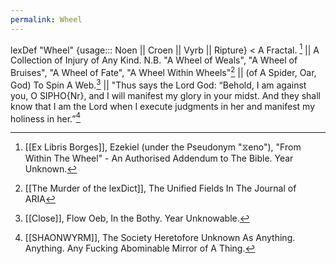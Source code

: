 ```yaml
---
permalink: Wheel
---
```

lexDef "Wheel" {usage::: Noen || Croen || Vyrb || Ripture} < A Fractal. [^WheelNoen] || A Collection of Injury of Any Kind. N.B. "A Wheel of Weals", "A Wheel of Bruises", "A Wheel of Fate", "A Wheel Within Wheels"[^WheelCroen] || (of A Spider, Oar, God) To Spin A Web.[^WheelVyrb] || "Thus says the Lord God: “Behold, I am against you, O SIPHO{Nr}, and I will manifest my glory in your midst. And they shall know that I am the Lord when I execute judgments in her and manifest my holiness in her.”[^WheelRipture]

[^WheelNoen]: [[Ex Libris Borges]], Ezekiel (under the Pseudonym "⧖eno"), "From Within The Wheel" - An Authorised Addendum to The Bible. Year Unknown.
[^WheelCroen]: [[The Murder of the lexDict]], The Unified Fields In The Journal of ARIA
[^WheelVyrb]: [[Close]], Flow Oeb, In the Bothy. Year Unknowable.
[^WheelRipture]: [[SHAONWYRM]], The Society Heretofore Unknown As Anything. Anything. Any Fucking Abominable Mirror of A Thing.
